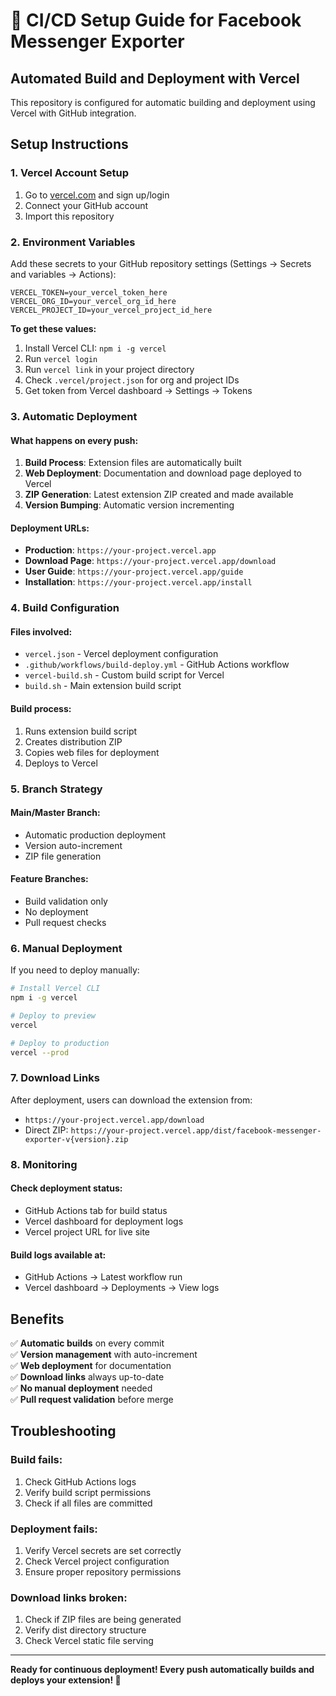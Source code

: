 # 🚀 CI/CD Setup Guide for Facebook Messenger Exporter

## Automated Build and Deployment with Vercel

This repository is configured for automatic building and deployment using Vercel with GitHub integration.

## Setup Instructions

### 1. Vercel Account Setup
1. Go to [vercel.com](https://vercel.com) and sign up/login
2. Connect your GitHub account
3. Import this repository

### 2. Environment Variables
Add these secrets to your GitHub repository settings (Settings → Secrets and variables → Actions):

```
VERCEL_TOKEN=your_vercel_token_here
VERCEL_ORG_ID=your_vercel_org_id_here
VERCEL_PROJECT_ID=your_vercel_project_id_here
```

**To get these values:**
1. Install Vercel CLI: `npm i -g vercel`
2. Run `vercel login`
3. Run `vercel link` in your project directory
4. Check `.vercel/project.json` for org and project IDs
5. Get token from Vercel dashboard → Settings → Tokens

### 3. Automatic Deployment

#### What happens on every push:
1. **Build Process**: Extension files are automatically built
2. **Web Deployment**: Documentation and download page deployed to Vercel
3. **ZIP Generation**: Latest extension ZIP created and made available
4. **Version Bumping**: Automatic version incrementing

#### Deployment URLs:
- **Production**: `https://your-project.vercel.app`
- **Download Page**: `https://your-project.vercel.app/download`
- **User Guide**: `https://your-project.vercel.app/guide`
- **Installation**: `https://your-project.vercel.app/install`

### 4. Build Configuration

#### Files involved:
- `vercel.json` - Vercel deployment configuration
- `.github/workflows/build-deploy.yml` - GitHub Actions workflow
- `vercel-build.sh` - Custom build script for Vercel
- `build.sh` - Main extension build script

#### Build process:
1. Runs extension build script
2. Creates distribution ZIP
3. Copies web files for deployment
4. Deploys to Vercel

### 5. Branch Strategy

#### Main/Master Branch:
- Automatic production deployment
- Version auto-increment
- ZIP file generation

#### Feature Branches:
- Build validation only
- No deployment
- Pull request checks

### 6. Manual Deployment

If you need to deploy manually:

```bash
# Install Vercel CLI
npm i -g vercel

# Deploy to preview
vercel

# Deploy to production
vercel --prod
```

### 7. Download Links

After deployment, users can download the extension from:
- `https://your-project.vercel.app/download`
- Direct ZIP: `https://your-project.vercel.app/dist/facebook-messenger-exporter-v{version}.zip`

### 8. Monitoring

#### Check deployment status:
- GitHub Actions tab for build status
- Vercel dashboard for deployment logs
- Vercel project URL for live site

#### Build logs available at:
- GitHub Actions → Latest workflow run
- Vercel dashboard → Deployments → View logs

## Benefits

✅ **Automatic builds** on every commit  
✅ **Version management** with auto-increment  
✅ **Web deployment** for documentation  
✅ **Download links** always up-to-date  
✅ **No manual deployment** needed  
✅ **Pull request validation** before merge  

## Troubleshooting

### Build fails:
1. Check GitHub Actions logs
2. Verify build script permissions
3. Check if all files are committed

### Deployment fails:
1. Verify Vercel secrets are set correctly
2. Check Vercel project configuration
3. Ensure proper repository permissions

### Download links broken:
1. Check if ZIP files are being generated
2. Verify dist directory structure
3. Check Vercel static file serving

---

**Ready for continuous deployment! Every push automatically builds and deploys your extension! 🚀**
